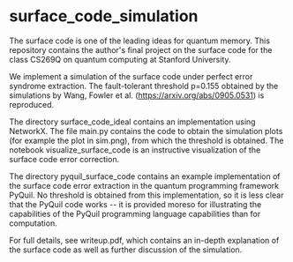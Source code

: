 # surface_code_simulation

The surface code is one of the leading ideas for quantum memory. This repository contains the author's final project on the surface code for the class CS269Q on quantum computing at Stanford University.

We implement a simulation of the surface code under perfect error syndrome extraction. The fault-tolerant threshold p=0.155 obtained by the simulations by Wang, Fowler et al. (https://arxiv.org/abs/0905.0531) is reproduced. 

The directory surface_code_ideal contains an implementation using NetworkX. The file main.py contains the code to obtain the simulation plots (for example the plot in sim.png), from which the threshold is obtained. The notebook visualize_surface_code is an instructive visualization of the surface code error correction.

The directory pyquil_surface_code contains an example implementation of the surface code error extraction in the quantum programming framework PyQuil. No threshold is obtained from this implementation, so it is less clear that the PyQuil code works -- it is provided moreso for illustrating the capabilities of the PyQuil programming language capabilities than for computation.

For full details, see writeup.pdf, which contains an in-depth explanation of the surface code as well as further discussion of the simulation.



